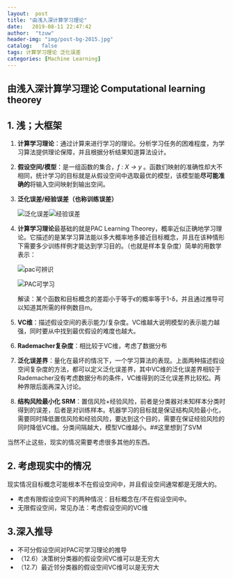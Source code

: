 ```yaml
---
layout:  post
title: "由浅入深计算学习理论" 
date:   2019-08-11 22:47:42                    
author:  "tzuw"
header-img: "img/post-bg-2015.jpg"
catalog:   false
tags: 计算学习理论 泛化误差
categories: [Machine Learning]
---
```


## 由浅入深计算学习理论  Computational learning theorey

## 1. 浅；大框架

1. **计算学习理论**：通过计算来进行学习的理论。分析学习任务的困难程度，为学习算法提供理论保障，并且根据分析结果知道算法设计。

2. **假设空间/模型**：是一组函数的集合，*f : X -> y* 。函数们映射的准确性却大不相同，统计学习的目标就是从假设空间中选取最优的模型，该模型能**尽可能准确的**将输入空间映射到输出空间。

3. **泛化误差/经验误差（也称训练误差）**

   ![泛化误差](../pics/泛化误差.PNG)![经验误差](../pics/经验误差.PNG)

4. **计算学习理论**最基础的就是PAC Learning Theorey，概率近似正确地学习理论。它描述的是某学习算法能以多大概率地多接近目标概念，并且在该种情形下需要多少训练样例才能达到学习目的。（也就是样本复杂度）简单的用数学表示：

   ![pac可辨识](../pics/pac可辨识.PNG)

   ![PAC可学习](../pics/PAC可学习.PNG)

   解读：某个函数和目标概念的差距小于等于*ϵ*的概率等于1-δ，并且通过推导可以知道其所需的样例数目m。

5. **VC维**：描述假设空间的表示能力/复杂度。VC维越大说明模型的表示能力越强，同时要从中找到最优假设的难度也越大。

6. **Rademacher复杂度**：相比较于VC维，考虑了数据分布

7. **泛化误差界**：量化在最坏的情况下，一个学习算法的表现。上面两种描述假设空间复杂度的方法，都可以定义泛化误差界，其中VC维的泛化误差界相较于Rademacher没有考虑数据分布的条件，VC维得到的泛化误差界比较松。两种界限后面再深入讨论。

8. **结构风险最小化 SRM**：置信风险+经验风险，前者是分类器对未知样本分类时得到的误差，后者是对训练样本。机器学习的目标就是保证结构风险最小化，需要同时降低置信风险和经验风险，要达到这个目的，需要在保证经验风险的同时降低VC维。分类间隔越大，模型VC维越小。##这里想到了SVM

当然不止这些，现实的情况需要考虑很多其他的东西。

## 2. 考虑现实中的情况

现实情况目标概念可能根本不在假设空间中，并且假设空间通常都是无限大的。

- 考虑有限假设空间下的两种情况：目标概念在/不在假设空间中。
- 无限假设空间，常见办法：考虑假设空间的VC维

## 3.深入推导

- 不可分假设空间对PAC可学习理论的推导
- （12.6）决策树分类器的假设空间VC维可以是无穷大
- （12.7）最近邻分类器的假设空间VC维可以是无穷大



